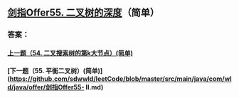 ## [剑指Offer55. 二叉树的深度](https://leetcode-cn.com/problems/merge-two-sorted-lists/)（简单）





### 答案：



#### [上一题（54. 二叉搜索树的第k大节点）(简单)](https://github.com/sdwwld/leetCode/blob/master/src/main/java/com/wld/java/offer/剑指Offer54.md)

#### [下一题（55. 平衡二叉树）(简单)](https://github.com/sdwwld/leetCode/blob/master/src/main/java/com/wld/java/offer/剑指Offer55- II.md)